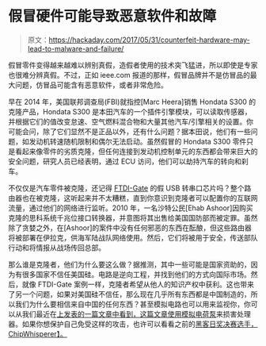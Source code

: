# 假冒硬件可能导致恶意软件和故障

> 原文：<https://hackaday.com/2017/05/31/counterfeit-hardware-may-lead-to-malware-and-failure/>

假冒零件变得越来越难以辨别真假，造假者使用的技术突飞猛进，所以即使是专家也很难分辨真假。不过，正如 ieee.com 报道的那样，假冒品牌并不是仿冒品的最大问题，仿冒品可能含有恶意软件，或者非常危险。

早在 2014 年，美国联邦调查局(FBI)就指控[Marc Heera]销售 Hondata S300 的克隆产品，Hondata S300 是本田汽车的一个插件引擎模块，可以读取传感器，并根据它们的值改变怠速、空气燃料混合物和大量其他汽车/引擎相关的设置。你可能会问，除了它们显然不是正品以外，还有什么问题？据本田说，他们有一些问题，如发动机转速随机限制和偶尔无法启动。虽然假冒的 Hondata S300 零件只是看起来像零件的劣质克隆，但任何连接到发动机控制单元的东西都会带来巨大的安全问题，研究人员已经表明，通过 ECU 访问，他们可以劫持汽车的转向和刹车。

不仅仅是汽车零件被克隆，还记得 [FTDI-Gate](http://hackaday.com/2014/10/24/ftdi-screws-up-backs-down/) 的假 USB 转串口芯片吗？整个路由器也在被克隆，这听起来并不太糟糕，直到你意识到克隆者可以配置你的互联网流量，通过他们的网络进行监听。2010 年，一名沙特公民[Ehab Ashoor]因购买克隆的思科系统千兆位接口转换器，并意图将其出售给美国国防部而被定罪。虽然除了贪婪之外，在[Ashoor]的案件中没有任何邪恶的东西在酝酿，但这些路由器将被部署在伊拉克，供海军陆战队网络使用。然后，它们将被用于安全，传送部队行动和将情报从战场传回总部。

那么谁是克隆者，他们为什么要这么做？据推测，其中一些可能是国家资助的，因为有很多国家不信任美国硅。电路是逆向工程，并找到他们的方式向国际市场。然后，就像 FTDI-Gate 案例一样，克隆者希望从他人的知识产权中获利。这也带来了另一个问题，如果对美国硅不信任，那么现在几乎所有东西都是中国制造的，所以我们为什么要相信来自中国的任何东西？甚至模拟电路也可以用来监视你，你可以从我们最近在[上发表的一篇文章中看到，这篇文章使用模拟电荷泵](http://hackaday.com/2017/04/25/an-analog-charge-pump-fabrication-time-attack-compromises-a-processor/)来损害处理器。如果你想保护自己免受这样的攻击，也许可以看看之前的[黑客日奖决赛选手，ChipWhisperer】。](http://hackaday.com/2014/10/29/the-hackaday-prize-interview-with-a-chipwhisperer/)